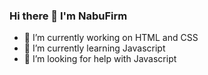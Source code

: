 ### Hi there 👋 I'm NabuFirm

- 🔭 I’m currently working on HTML and CSS
- 🌱 I’m currently learning Javascript
- 🤔 I’m looking for help with Javascript
